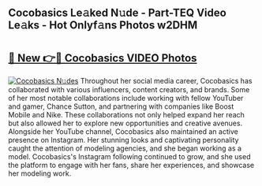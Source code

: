 ## Cocobasics Le𝚊ked N𝚞de - Part-TEQ Video Le𝚊ks - Hot Onlyf𝚊ns Photos w2DHM

# <h2><a href="http://ac33994.deff.icu/?id=Cocobasics">🔗 New 👉🔴 Cocobasics VIDEO Photos</a></h2>

[![Cocobasics N𝚞des](https://i.imgur.com/rIISA9y.gif)](http://ac33994.deff.icu/?id=Cocobasics)
Throughout her social media career, Cocobasics has collaborated with various influencers, content creators, and brands. Some of her most notable collaborations include working with fellow YouTuber and gamer, Chance Sutton, and partnering with companies like Boost Mobile and Nike. These collaborations not only helped expand her reach but also allowed her to explore new opportunities and creative avenues. Alongside her YouTube channel, Cocobasics also maintained an active presence on Instagram. Her stunning looks and captivating personality caught the attention of modeling agencies, and she began working as a model. Cocobasics's Instagram following continued to grow, and she used the platform to engage with her fans, share her experiences, and showcase her modeling work.

